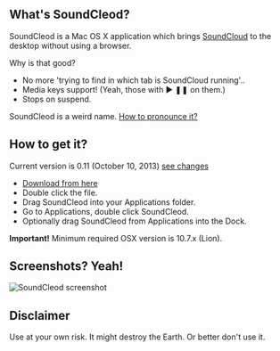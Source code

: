 ## What's SoundCleod?

SoundCleod is a Mac OS X application which brings
[SoundCloud](http://soundcloud.com) to the
desktop without using a browser.

Why is that good?

- No more 'trying to find in which tab is SoundCloud running'..
- Media keys support! (Yeah, those with ▶ ❚❚ on them.)
- Stops on suspend.

SoundCleod is a weird name. [How to pronounce it?](https://soundcloud.com/senart/soundcleod)

## How to get it?

Current version is 0.11 (October 10, 2013) [see changes](https://github.com/salomvary/soundcleod/blob/master/CHANGELOG.md)

- [Download from
	here](https://github.com/salomvary/soundcleod/blob/master/dist/SoundCleod.dmg?raw=true)
- Double click the file.
- Drag SoundCleod into your Applications folder.
- Go to Applications, double click SoundCleod.
- Optionally drag SoundCleod from Applications into the Dock.

**Important!** Minimum required OSX version is 10.7.x (Lion).

## Screenshots? Yeah!

![SoundCleod screenshot](https://raw.github.com/salomvary/soundcleod/master/screenshot.png)

## Disclaimer

Use at your own risk. It might destroy the Earth. Or better don't use
it.
